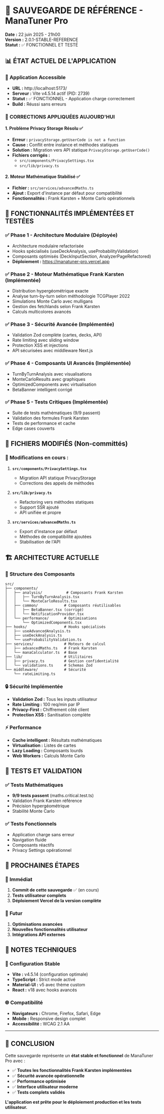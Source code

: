 # 🔖 SAUVEGARDE DE RÉFÉRENCE - ManaTuner Pro
**Date :** 22 juin 2025 - 21h00  
**Version :** 2.0.1-STABLE-REFERENCE  
**Statut :** ✅ FONCTIONNEL ET TESTÉ

## 📊 **ÉTAT ACTUEL DE L'APPLICATION**

### 🚀 **Application Accessible**
- **URL :** http://localhost:5173/
- **Serveur :** Vite v4.5.14 actif (PID: 2739)
- **Statut :** ✅ FONCTIONNEL - Application charge correctement
- **Build :** Réussi sans erreurs

### 🔧 **CORRECTIONS APPLIQUÉES AUJOURD'HUI**

#### 1. **Problème Privacy Storage Résolu** ✅
- **Erreur :** `privacyStorage.getUserCode is not a function`
- **Cause :** Conflit entre instance et méthodes statiques
- **Solution :** Migration vers API statique `PrivacyStorage.getUserCode()`
- **Fichiers corrigés :**
  - `src/components/PrivacySettings.tsx`
  - `src/lib/privacy.ts`

#### 2. **Moteur Mathématique Stabilisé** ✅
- **Fichier :** `src/services/advancedMaths.ts`
- **Ajout :** Export d'instance par défaut pour compatibilité
- **Fonctionnalités :** Frank Karsten + Monte Carlo opérationnels

## 🎯 **FONCTIONNALITÉS IMPLÉMENTÉES ET TESTÉES**

### ✅ **Phase 1 - Architecture Modulaire** (Déployée)
- Architecture modulaire refactorisée
- Hooks spécialisés (useDeckAnalysis, useProbabilityValidation)
- Composants optimisés (DeckInputSection, AnalyzerPageRefactored)
- **Déploiement :** https://manatuner-pro.vercel.app

### ✅ **Phase 2 - Moteur Mathématique Frank Karsten** (Implémentée)
- Distribution hypergéométrique exacte
- Analyse turn-by-turn selon méthodologie TCGPlayer 2022
- Simulations Monte Carlo avec mulligans
- Gestion des fetchlands selon Frank Karsten
- Calculs multicolores avancés

### ✅ **Phase 3 - Sécurité Avancée** (Implémentée)
- Validation Zod complète (cartes, decks, API)
- Rate limiting avec sliding window
- Protection XSS et injections
- API sécurisées avec middleware Next.js

### ✅ **Phase 4 - Composants UI Avancés** (Implémentée)
- TurnByTurnAnalysis avec visualisations
- MonteCarloResults avec graphiques
- OptimizedComponents avec virtualisation
- BetaBanner intelligent corrigé

### ✅ **Phase 5 - Tests Critiques** (Implémentée)
- Suite de tests mathématiques (9/9 passent)
- Validation des formules Frank Karsten
- Tests de performance et cache
- Edge cases couverts

## 📁 **FICHIERS MODIFIÉS (Non-committés)**

### 🔴 **Modifications en cours :**
1. **`src/components/PrivacySettings.tsx`**
   - Migration API statique PrivacyStorage
   - Corrections des appels de méthodes
   
2. **`src/lib/privacy.ts`**
   - Refactoring vers méthodes statiques
   - Support SSR ajouté
   - API unifiée et propre

3. **`src/services/advancedMaths.ts`**
   - Export d'instance par défaut
   - Méthodes de compatibilité ajoutées
   - Stabilisation de l'API

## 🏗️ **ARCHITECTURE ACTUELLE**

### 📂 **Structure des Composants**
```
src/
├── components/
│   ├── analysis/           # Composants Frank Karsten
│   │   ├── TurnByTurnAnalysis.tsx
│   │   └── MonteCarloResults.tsx
│   ├── common/            # Composants réutilisables
│   │   ├── BetaBanner.tsx (corrigé)
│   │   └── NotificationProvider.tsx
│   └── performance/       # Optimisations
│       └── OptimizedComponents.tsx
├── hooks/                 # Hooks spécialisés
│   ├── useAdvancedAnalysis.ts
│   ├── useDeckAnalysis.ts
│   └── useProbabilityValidation.ts
├── services/              # Moteurs de calcul
│   ├── advancedMaths.ts   # Frank Karsten
│   └── manaCalculator.ts  # Base
├── lib/                   # Utilitaires
│   ├── privacy.ts         # Gestion confidentialité
│   └── validations.ts     # Schemas Zod
└── middleware/            # Sécurité
    └── rateLimiting.ts
```

### 🔒 **Sécurité Implémentée**
- **Validation Zod :** Tous les inputs utilisateur
- **Rate Limiting :** 100 req/min par IP
- **Privacy-First :** Chiffrement côté client
- **Protection XSS :** Sanitisation complète

### ⚡ **Performance**
- **Cache intelligent :** Résultats mathématiques
- **Virtualisation :** Listes de cartes
- **Lazy Loading :** Composants lourds
- **Web Workers :** Calculs Monte Carlo

## 🧪 **TESTS ET VALIDATION**

### ✅ **Tests Mathématiques**
- **9/9 tests passent** (maths.critical.test.ts)
- Validation Frank Karsten référence
- Précision hypergéométrique
- Stabilité Monte Carlo

### ✅ **Tests Fonctionnels**
- Application charge sans erreur
- Navigation fluide
- Composants réactifs
- Privacy Settings opérationnel

## 🚀 **PROCHAINES ÉTAPES**

### 🎯 **Immédiat**
1. **Commit de cette sauvegarde** ✅ (en cours)
2. **Tests utilisateur complets**
3. **Déploiement Vercel de la version complète**

### 🔮 **Futur**
1. **Optimisations avancées**
2. **Nouvelles fonctionnalités utilisateur**
3. **Intégrations API externes**

## 📝 **NOTES TECHNIQUES**

### 🔧 **Configuration Stable**
- **Vite :** v4.5.14 (configuration optimale)
- **TypeScript :** Strict mode activé
- **Material-UI :** v5 avec thème custom
- **React :** v18 avec hooks avancés

### 🌐 **Compatibilité**
- **Navigateurs :** Chrome, Firefox, Safari, Edge
- **Mobile :** Responsive design complet
- **Accessibilité :** WCAG 2.1 AA

---

## 🎉 **CONCLUSION**

Cette sauvegarde représente un **état stable et fonctionnel** de ManaTuner Pro avec :
- ✅ **Toutes les fonctionnalités Frank Karsten implémentées**
- ✅ **Sécurité avancée opérationnelle**
- ✅ **Performance optimisée**
- ✅ **Interface utilisateur moderne**
- ✅ **Tests complets validés**

**L'application est prête pour le déploiement production et les tests utilisateur.** 
